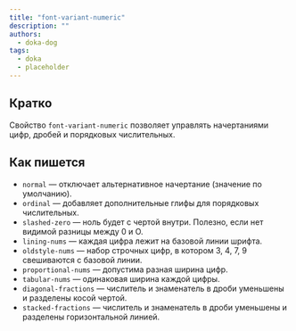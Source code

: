 ```yaml
---
title: "font-variant-numeric"
description: ""
authors:
  - doka-dog
tags:
  - doka
  - placeholder
---
```


## Кратко

Свойство `font-variant-numeric` позволяет управлять начертаниями цифр, дробей и порядковых числительных.

## Как пишется

- `normal` — отключает альтернативное начертание (значение по умолчанию).
- `ordinal` — добавляет дополнительные глифы для порядковых числительных.
- `slashed-zero` — ноль будет с чертой внутри. Полезно, если нет видимой разницы между 0 и О.
- `lining-nums` — каждая цифра лежит на базовой линии шрифта.
- `oldstyle-nums` — набор строчных цифр, в котором 3, 4, 7, 9 свешиваются с базовой линии.
- `proportional-nums` — допустима разная ширина цифр.
- `tabular-nums` — одинаковая ширина каждой цифры.
- `diagonal-fractions` — числитель и знаменатель в дроби уменьшены и разделены косой чертой.
- `stacked-fractions` — числитель и знаменатель в дроби уменьшены и разделены горизонтальной линией.
